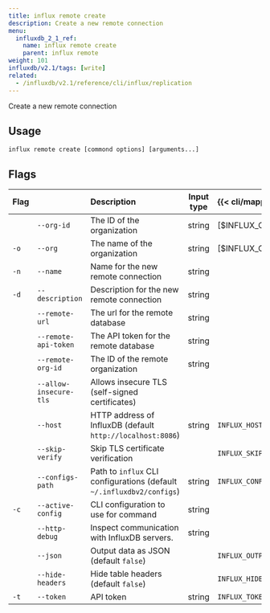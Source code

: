 ```yaml
---
title: influx remote create
description: Create a new remote connection
menu:
  influxdb_2_1_ref:
    name: influx remote create
    parent: influx remote
weight: 101
influxdb/v2.1/tags: [write]
related:
  - /influxdb/v2.1/reference/cli/influx/replication
---
```


Create a new remote connection

## Usage
```
influx remote create [commond options] [arguments...]
```

## Flags

| Flag |                        | Description                                                           | Input type | {{< cli/mapped >}}    |
|:-----|:-----------------------|:----------------------------------------------------------------------|:----------:|:----------------------|
|      | `--org-id`             | The ID of the organization                                            | string     | [$INFLUX_ORG_ID]      |
| `-o` | `--org`                | The name of the organization                                          | string     | [$INFLUX_ORG]         |
| `-n` | `--name`               | Name for the new remote connection                                    | string     |                       |
| `-d` | `--description`        | Description for the new remote connection                             | string     |                       |
|      | `--remote-url`         | The url for the remote database                                       | string     |                       |
|      | `--remote-api-token`   | The API token for the remote database                                 | string     |                       |
|      | `--remote-org-id`      | The ID of the remote organization                                     | string     |                       |
|      | `--allow-insecure-tls` | Allows insecure TLS (self-signed certificates)                        |            |                       |
|      | `--host`               | HTTP address of InfluxDB (default `http://localhost:8086`)            | string     | `INFLUX_HOST`         |
|      | `--skip-verify`        | Skip TLS certificate verification                                     |            | `INFLUX_SKIP_VERIFY`  |
|      | `--configs-path`       | Path to `influx` CLI configurations (default `~/.influxdbv2/configs`) | string     | `INFLUX_CONFIGS_PATH` |
| `-c` | `--active-config`      | CLI configuration to use for command                                  | string     |                       |
|      | `--http-debug`         | Inspect communication with InfluxDB servers.                          | string     |                       |
|      | `--json`               | Output data as JSON (default `false`)                                 |            | `INFLUX_OUTPUT_JSON`  |
|      | `--hide-headers`       | Hide table headers (default `false`)                                  |            | `INFLUX_HIDE_HEADERS` |
| `-t` | `--token`              | API token                                                             | string     | `INFLUX_TOKEN`        |
